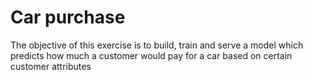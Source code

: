 # Car purchase
The objective of this exercise is to build, train and serve a model which predicts how much a customer would pay for a car based on certain customer attributes
